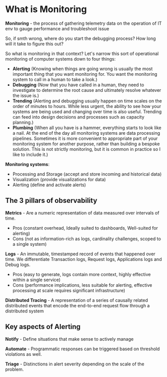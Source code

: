 # What is Monitoring

**Monitoring** - the process of gathering telemetry data on the operation of IT env to gauge performance and troubleshoot issue

So, if smth wrong, where do you start the debugging process? How long will it take to figure this out?

So what is monitoring in that context? Let's narrow this sort of operational monitoring of computer systems down to four things:

- **Alerting** (Knowing when things are going wrong is usually the most important thing that you want monitoring for. You want the monitoring system to call in a human to take a look.)
- **Debugging** (Now that you have called in a human, they need to investigate to determine the root cause and ultimately resolve whatever the issue is.)
- **Trending** (Alerting and debugging usually happen on time scales on the order of minutes to hours. While less urgent, the ability to see how your systems are being used and changing over time is also useful. Trending can feed into design decisions and processes such as capacity planning.)
- **Plumbing** (When all you have is a hammer, everything starts to look like a nail. At the end of the day all monitoring systems are data processing pipelines. Sometimes it is more convenient to appropriate part of your monitoring system for another purpose, rather than building a bespoke solution. This is not strictly monitoring, but it is common in practice so I like to include it.)

**Monitoring systems**:
- Processing and Storage (accept and store incoming and historical data)
- Visualization (provide visualizations for data)
- Alerting (define and activate alerts)

## The 3 pillars of observability

**Metrics** - Are a numeric representation of data measured over intervals of time.

- Pros (constant overhead, Ideally suited to dashboards, Well-suited for alerting)
- Cons (not as information-rich as logs, cardinality challenges,  scoped to a single system)

**Logs** - An immutable, timestamped record of events that happened over time. We differentiate Transaction logs, Request logs, Applications logs and Debug logs.

- Pros (easy to generate, logs contain more context, highly effective within a single service)
- Cons (performance implications, less suitable for alerting, effective processing at scale requires significant infrastructure)

**Distributed Tracing** - A representation of a series of causally related distributed events that encode the end-to-end request flow through a distributed system

## Key aspects of Alerting

**Notify** - Define situations that make sense to actively manage

**Automate** - Programmatic responses can be triggered based on threshold violations as well.

**Triage** - Distinctions in alert severity depending on the scale of the problem.